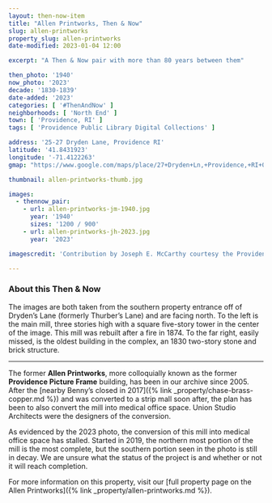 ```yaml
---
layout: then-now-item
title: "Allen Printworks, Then & Now"
slug: allen-printworks
property_slug: allen-printworks
date-modified: 2023-01-04 12:00

excerpt: "A Then & Now pair with more than 80 years between them"

then_photo: '1940'
now_photo: '2023'
decade: '1830-1839'
date-added: '2023'
categories: [ '#ThenAndNow' ]
neighborhoods: [ 'North End' ]
town: [ 'Providence, RI' ]
tags: [ 'Providence Public Library Digital Collections' ]

address: '25-27 Dryden Lane, Providence RI'
latitude: '41.8431923'
longitude: '-71.4122263'
gmap: "https://www.google.com/maps/place/27+Dryden+Ln,+Providence,+RI+02904/@41.8431923,-71.4122263,17z/data=!3m1!4b1!4m5!3m4!1s0x89e444e132e798db:0xbeb013061e23ab6!8m2!3d41.8431923!4d-71.4100376"

thumbnail: allen-printworks-thumb.jpg

images:
  - thennow_pair:
    - url: allen-printworks-jm-1940.jpg
      year: '1940'
      sizes: '1200 / 900'
    - url: allen-printworks-jh-2023.jpg
      year: '2023'

imagescredit: 'Contribution by Joseph E. McCarthy courtesy the Providence Public Library, <a href="//provlibdigital.org/islandora/object/islandora%253A290">Rhode Island Mills and Mill Villages Photograph Collection</a>'

---
```


### About this Then & Now

The images are both taken from the southern property entrance off of Dryden’s Lane (formerly Thurber’s Lane) and are facing north. To the left is the main mill, three stories high with a square five-story tower in the center of the image. This mill was rebuilt after a fire in 1874. To the far right, easily missed, is the oldest building in the complex, an 1830 two-story stone and brick structure. 

***

The former **Allen Printworks**, more colloquially known as the former **Providence Picture Frame** building, has been in our archive since 2005. After the [nearby Benny’s closed in 2017]({% link _property/chase-brass-copper.md %}) and was converted to a strip mall soon after, the plan has been to also convert the mill into medical office space. Union Studio Architects were the designers of the conversion. 

As evidenced by the 2023 photo, the conversion of this mill into medical office space has stalled. Started in 2019, the northern most portion of the mill is the most complete, but the southern portion seen in the photo is still in decay. We are unsure what the status of the project is and whether or not it will reach completion. 

For more information on this property, visit our [full property page on the Allen Printworks]({% link _property/allen-printworks.md %}).
